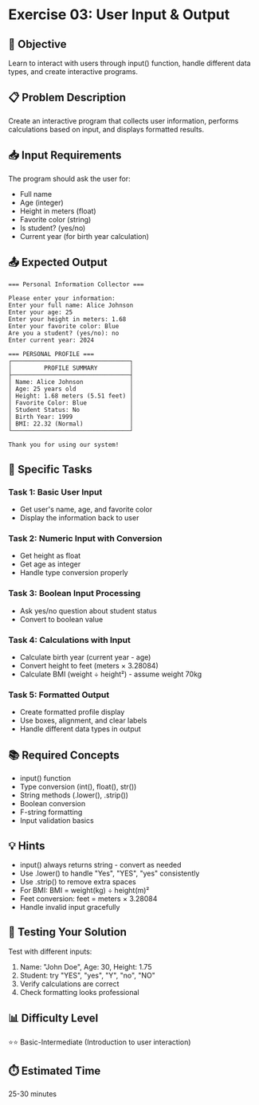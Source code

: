 # Exercise 03: User Input & Output

## 🎯 Objective

Learn to interact with users through input() function, handle different data types, and create interactive programs.

## 📋 Problem Description

Create an interactive program that collects user information, performs calculations based on input, and displays formatted results.

## 📥 Input Requirements

The program should ask the user for:

- Full name
- Age (integer)
- Height in meters (float)
- Favorite color (string)
- Is student? (yes/no)
- Current year (for birth year calculation)

## 📤 Expected Output

```
=== Personal Information Collector ===

Please enter your information:
Enter your full name: Alice Johnson
Enter your age: 25
Enter your height in meters: 1.68
Enter your favorite color: Blue
Are you a student? (yes/no): no
Enter current year: 2024

=== PERSONAL PROFILE ===
┌─────────────────────────────────┐
│         PROFILE SUMMARY         │
├─────────────────────────────────┤
│ Name: Alice Johnson             │
│ Age: 25 years old               │
│ Height: 1.68 meters (5.51 feet) │
│ Favorite Color: Blue            │
│ Student Status: No              │
│ Birth Year: 1999                │
│ BMI: 22.32 (Normal)             │
└─────────────────────────────────┘

Thank you for using our system!
```

## 🎯 Specific Tasks

### Task 1: Basic User Input

- Get user's name, age, and favorite color
- Display the information back to user

### Task 2: Numeric Input with Conversion

- Get height as float
- Get age as integer
- Handle type conversion properly

### Task 3: Boolean Input Processing

- Ask yes/no question about student status
- Convert to boolean value

### Task 4: Calculations with Input

- Calculate birth year (current year - age)
- Convert height to feet (meters × 3.28084)
- Calculate BMI (weight ÷ height²) - assume weight 70kg

### Task 5: Formatted Output

- Create formatted profile display
- Use boxes, alignment, and clear labels
- Handle different data types in output

## 📚 Required Concepts

- input() function
- Type conversion (int(), float(), str())
- String methods (.lower(), .strip())
- Boolean conversion
- F-string formatting
- Input validation basics

## 💡 Hints

- input() always returns string - convert as needed
- Use .lower() to handle "Yes", "YES", "yes" consistently
- Use .strip() to remove extra spaces
- For BMI: BMI = weight(kg) ÷ height(m)²
- Feet conversion: feet = meters × 3.28084
- Handle invalid input gracefully

## 🧪 Testing Your Solution

Test with different inputs:

1. Name: "John Doe", Age: 30, Height: 1.75
2. Student: try "YES", "yes", "Y", "no", "NO"
3. Verify calculations are correct
4. Check formatting looks professional

## 📊 Difficulty Level

⭐⭐ Basic-Intermediate (Introduction to user interaction)

## ⏱️ Estimated Time

25-30 minutes

